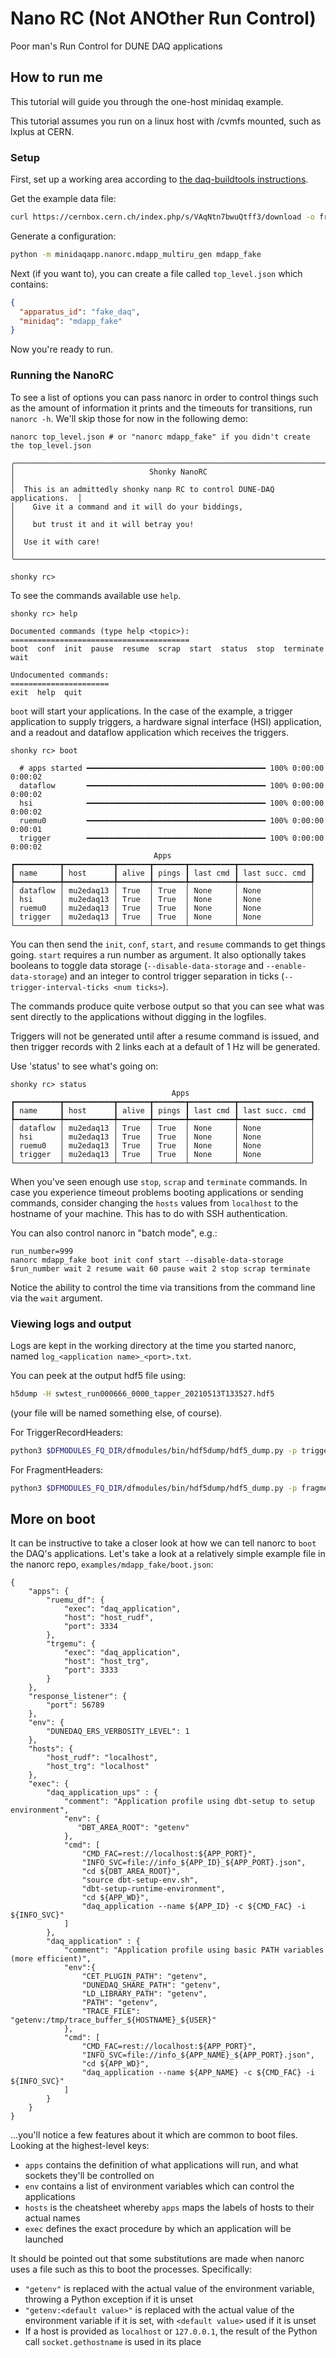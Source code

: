 # Nano RC (Not ANOther Run Control)

Poor man's Run Control for DUNE DAQ applications

## How to run me

This tutorial will guide you through the one-host minidaq example.

This tutorial assumes you run on a linux host with /cvmfs mounted, such as lxplus at CERN.

### Setup

First, set up a working area according to [the daq-buildtools instructions](https://dune-daq-sw.readthedocs.io/en/latest/packages/daq-buildtools/).

Get the example data file:

```bash
curl https://cernbox.cern.ch/index.php/s/VAqNtn7bwuQtff3/download -o frames.bin
```

Generate a configuration:

```bash 
python -m minidaqapp.nanorc.mdapp_multiru_gen mdapp_fake
```

Next (if you want to), you can create a file called `top_level.json` which contains:

```json
{
  "apparatus_id": "fake_daq",
  "minidaq": "mdapp_fake"
}
```

Now you're ready to run.

### Running the NanoRC

To see a list of options you can pass nanorc in order to control things such as the amount of information it prints and the timeouts for transitions, run `nanorc -h`. We'll skip those for now in the following demo:
```
nanorc top_level.json # or "nanorc mdapp_fake" if you didn't create the top_level.json

╭──────────────────────────────────────────────────────────────────────────╮
│                              Shonky NanoRC                               │
│  This is an admittedly shonky nanp RC to control DUNE-DAQ applications.  │
│    Give it a command and it will do your biddings,                       │
│    but trust it and it will betray you!                                  │
│  Use it with care!                                                       │
╰──────────────────────────────────────────────────────────────────────────╯

shonky rc> 
```
To see the commands available use `help`.

```
shonky rc> help

Documented commands (type help <topic>):
========================================
boot  conf  init  pause  resume  scrap  start  status  stop  terminate  wait

Undocumented commands:
======================
exit  help  quit
```

`boot` will start your applications. In the case of the example, a trigger application to supply triggers, a hardware signal interface (HSI) application, and a readout and dataflow application which receives the triggers.
```
shonky rc> boot

  # apps started ━━━━━━━━━━━━━━━━━━━━━━━━━━━━━━━━━━━━━━━━ 100% 0:00:00 0:00:02
  dataflow       ━━━━━━━━━━━━━━━━━━━━━━━━━━━━━━━━━━━━━━━━ 100% 0:00:00 0:00:02
  hsi            ━━━━━━━━━━━━━━━━━━━━━━━━━━━━━━━━━━━━━━━━ 100% 0:00:00 0:00:02
  ruemu0         ━━━━━━━━━━━━━━━━━━━━━━━━━━━━━━━━━━━━━━━━ 100% 0:00:00 0:00:01
  trigger        ━━━━━━━━━━━━━━━━━━━━━━━━━━━━━━━━━━━━━━━━ 100% 0:00:00 0:00:02
                                Apps                                
┏━━━━━━━━━━┳━━━━━━━━━━━┳━━━━━━━┳━━━━━━━┳━━━━━━━━━━┳━━━━━━━━━━━━━━━━┓
┃ name     ┃ host      ┃ alive ┃ pings ┃ last cmd ┃ last succ. cmd ┃
┡━━━━━━━━━━╇━━━━━━━━━━━╇━━━━━━━╇━━━━━━━╇━━━━━━━━━━╇━━━━━━━━━━━━━━━━┩
│ dataflow │ mu2edaq13 │ True  │ True  │ None     │ None           │
│ hsi      │ mu2edaq13 │ True  │ True  │ None     │ None           │
│ ruemu0   │ mu2edaq13 │ True  │ True  │ None     │ None           │
│ trigger  │ mu2edaq13 │ True  │ True  │ None     │ None           │
└──────────┴───────────┴───────┴───────┴──────────┴────────────────┘

```

You can then send the `init`, `conf`, `start`, and `resume` commands to get things going. `start` requires a run number as argument. It also optionally takes booleans to toggle data storage (`--disable-data-storage` and `--enable-data-storage`) and an integer to control trigger separation in ticks (`--trigger-interval-ticks <num ticks>`).

The commands produce quite verbose output so that you can see what was sent directly to the applications without digging in the logfiles.

Triggers will not be generated until after a resume command is issued, and then trigger records with 2 links each at a default of 1 Hz will be generated.

Use 'status' to see what's going on:

```
shonky rc> status
                                    Apps                                     
┏━━━━━━━━━━┳━━━━━━━━━━━┳━━━━━━━┳━━━━━━━┳━━━━━━━━━━┳━━━━━━━━━━━━━━━━┓
┃ name     ┃ host      ┃ alive ┃ pings ┃ last cmd ┃ last succ. cmd ┃
┡━━━━━━━━━━╇━━━━━━━━━━━╇━━━━━━━╇━━━━━━━╇━━━━━━━━━━╇━━━━━━━━━━━━━━━━┩
│ dataflow │ mu2edaq13 │ True  │ True  │ None     │ None           │
│ hsi      │ mu2edaq13 │ True  │ True  │ None     │ None           │
│ ruemu0   │ mu2edaq13 │ True  │ True  │ None     │ None           │
│ trigger  │ mu2edaq13 │ True  │ True  │ None     │ None           │
└──────────┴───────────┴───────┴───────┴──────────┴────────────────┘
```

When you've seen enough use `stop`, `scrap` and `terminate` commands. In case you experience timeout problems booting applications or sending commands, consider changing the `hosts` values from `localhost` to the hostname of your machine. This has to do with SSH authentication.

You can also control nanorc in "batch mode", e.g.:
```
run_number=999
nanorc mdapp_fake boot init conf start --disable-data-storage $run_number wait 2 resume wait 60 pause wait 2 stop scrap terminate
```
Notice the ability to control the time via transitions from the command line via the `wait` argument. 

### Viewing logs and output

Logs are kept in the working directory at the time you started nanorc, named `log_<application name>_<port>.txt`.

You can peek at the output hdf5 file using:

```bash
h5dump -H swtest_run000666_0000_tapper_20210513T133527.hdf5
```
(your file will be named something else, of course).

For TriggerRecordHeaders:

```bash
python3 $DFMODULES_FQ_DIR/dfmodules/bin/hdf5dump/hdf5_dump.py -p trigger -f swtest_run000666_0000_tapper_20210513T133527.hdf5
```
For FragmentHeaders:
```bash
python3 $DFMODULES_FQ_DIR/dfmodules/bin/hdf5dump/hdf5_dump.py -p fragment swtest_run000666_0000_tapper_20210513T133527.hdf5
```

## More on boot

It can be instructive to take a closer look at how we can tell nanorc to `boot` the DAQ's applications. Let's take a look at a relatively simple example file in the nanorc repo, `examples/mdapp_fake/boot.json`:
```
{
    "apps": {
        "ruemu_df": {
            "exec": "daq_application",
            "host": "host_rudf",
            "port": 3334
        },
        "trgemu": {
            "exec": "daq_application",
            "host": "host_trg",
            "port": 3333
        }
    },
    "response_listener": {
        "port": 56789
    },
    "env": {
        "DUNEDAQ_ERS_VERBOSITY_LEVEL": 1
    },
    "hosts": {
        "host_rudf": "localhost",
        "host_trg": "localhost"
    },
    "exec": {
        "daq_application_ups" : {
            "comment": "Application profile using dbt-setup to setup environment",
            "env": {
               "DBT_AREA_ROOT": "getenv"
            },
            "cmd": [
                "CMD_FAC=rest://localhost:${APP_PORT}",
                "INFO_SVC=file://info_${APP_ID}_${APP_PORT}.json",
                "cd ${DBT_AREA_ROOT}",
                "source dbt-setup-env.sh",
                "dbt-setup-runtime-environment",
                "cd ${APP_WD}",
                "daq_application --name ${APP_ID} -c ${CMD_FAC} -i ${INFO_SVC}"
            ]
        },
        "daq_application" : {
            "comment": "Application profile using basic PATH variables (more efficient)",
            "env":{
                "CET_PLUGIN_PATH": "getenv",
                "DUNEDAQ_SHARE_PATH": "getenv",
                "LD_LIBRARY_PATH": "getenv",
                "PATH": "getenv",
                "TRACE_FILE": "getenv:/tmp/trace_buffer_${HOSTNAME}_${USER}"
            },
            "cmd": [
                "CMD_FAC=rest://localhost:${APP_PORT}",
                "INFO_SVC=file://info_${APP_NAME}_${APP_PORT}.json",
                "cd ${APP_WD}",
                "daq_application --name ${APP_NAME} -c ${CMD_FAC} -i ${INFO_SVC}"
            ]
        }
    }
}
```
...you'll notice a few features about it which are common to boot files. Looking at the highest-level keys:

* `apps` contains the definition of what applications will run, and what sockets they'll be controlled on
* `env` contains a list of environment variables which can control the applications
* `hosts` is the cheatsheet whereby `apps` maps the labels of hosts to their actual names
* `exec` defines the exact procedure by which an application will be launched

It should be pointed out that some substitutions are made when nanorc uses a file such as this to boot the processes. Specifically:

* `"getenv"` is replaced with the actual value of the environment variable, throwing a Python exception if it is unset
* `"getenv:<default value>"` is replaced with the actual value of the environment variable if it is set, with `<default value>` used if it is unset
* If a host is provided as `localhost` or `127.0.0.1`, the result of the Python call `socket.gethostname` is used in its place
